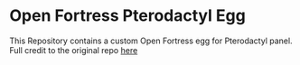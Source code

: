# Open Fortress Pterodactyl Egg
This Repository contains a custom Open Fortress egg for Pterodactyl panel. Full credit to the original repo [here](https://github.com/dhalucario/pterodactyl-eggs)
